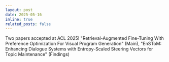 ```yaml
---
layout: post
date: 2025-05-16
inline: true
related_posts: false
---
```


Two papers accepted at ACL 2025! "Retrieval-Augmented Fine-Tuning With Preference Optimization For Visual Program Generation" (Main), "EnSToM: Enhancing Dialogue Systems with Entropy-Scaled Steering Vectors for Topic Maintenance" (Findings) 


